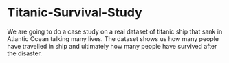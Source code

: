 # Titanic-Survival-Study
We are going to do a case study on a real dataset of titanic ship that sank in Atlantic Ocean talking many lives. The dataset shows us how many people have travelled in ship and ultimately how many people have survived after the disaster.
